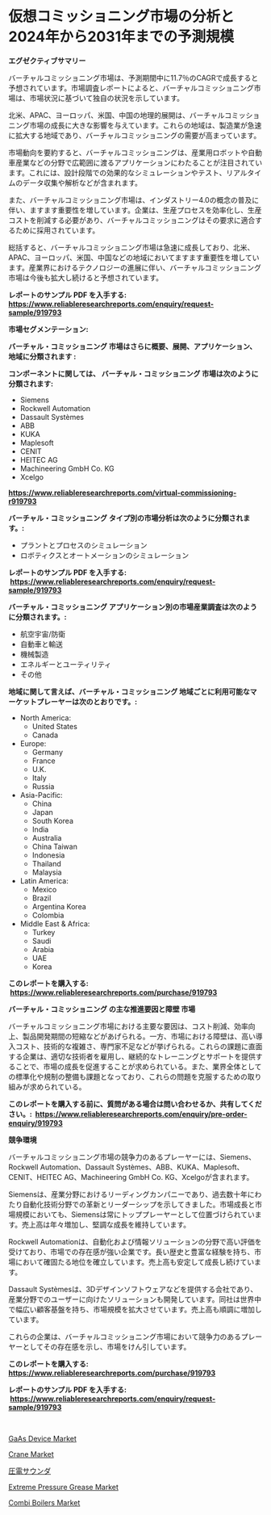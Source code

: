 <p><h1>仮想コミッショニング市場の分析と2024年から2031年までの予測規模</h1></p><p><strong>エグゼクティブサマリー</strong></p>
<p><p>バーチャルコミッショニング市場は、予測期間中に11.7％のCAGRで成長すると予想されています。市場調査レポートによると、バーチャルコミッショニング市場は、市場状況に基づいて独自の状況を示しています。</p><p>北米、APAC、ヨーロッパ、米国、中国の地理的展開は、バーチャルコミッショニング市場の成長に大きな影響を与えています。これらの地域は、製造業が急速に拡大する地域であり、バーチャルコミッショニングの需要が高まっています。</p><p>市場動向を要約すると、バーチャルコミッショニングは、産業用ロボットや自動車産業などの分野で広範囲に渡るアプリケーションにわたることが注目されています。これには、設計段階での効果的なシミュレーションやテスト、リアルタイムのデータ収集や解析などが含まれます。</p><p>また、バーチャルコミッショニング市場は、インダストリー4.0の概念の普及に伴い、ますます重要性を増しています。企業は、生産プロセスを効率化し、生産コストを削減する必要があり、バーチャルコミッショニングはその要求に適合するために採用されています。</p><p>総括すると、バーチャルコミッショニング市場は急速に成長しており、北米、APAC、ヨーロッパ、米国、中国などの地域においてますます重要性を増しています。産業界におけるテクノロジーの進展に伴い、バーチャルコミッショニング市場は今後も拡大し続けると予想されています。</p></p>
<p><strong>レポートのサンプル PDF を入手する: <a href="https://www.reliableresearchreports.com/enquiry/request-sample/919793">https://www.reliableresearchreports.com/enquiry/request-sample/919793</a></strong></p>
<p><strong>市場セグメンテーション:</strong></p>
<p><strong> バーチャル・コミッショニング 市場はさらに概要、展開、アプリケーション、地域に分類されます :</strong></p>
<p><strong>コンポーネントに関しては、 バーチャル・コミッショニング 市場は次のように分類されます: &nbsp;</strong></p>
<p><ul><li>Siemens</li><li>Rockwell Automation</li><li>Dassault Systèmes</li><li>ABB</li><li>KUKA</li><li>Maplesoft</li><li>CENIT</li><li>HEITEC AG</li><li>Machineering GmbH Co. KG</li><li>Xcelgo</li></ul></p>
<p><strong><a href="https://www.reliableresearchreports.com/virtual-commissioning-r919793">https://www.reliableresearchreports.com/virtual-commissioning-r919793</a></strong></p>
<p><strong> バーチャル・コミッショニング タイプ別の市場分析は次のように分類されます。:</strong></p>
<p><ul><li>プラントとプロセスのシミュレーション</li><li>ロボティクスとオートメーションのシミュレーション</li></ul></p>
<p><strong>レポートのサンプル PDF を入手する: &nbsp;<a href="https://www.reliableresearchreports.com/enquiry/request-sample/919793">https://www.reliableresearchreports.com/enquiry/request-sample/919793</a></strong></p>
<p><strong> バーチャル・コミッショニング アプリケーション別の市場産業調査は次のように分類されます。:</strong></p>
<p><ul><li>航空宇宙/防衛</li><li>自動車と輸送</li><li>機械製造</li><li>エネルギーとユーティリティ</li><li>その他</li></ul></p>
<p><strong>地域に関して言えば、バーチャル・コミッショニング 地域ごとに利用可能なマーケットプレーヤーは次のとおりです。:</strong></p>
<p><ul>
    <li>
        North America:
        <ul>
            <li>United States</li>
            <li>Canada</li>
        </ul>
    </li>
    <li>
        Europe:
        <ul>
            <li>Germany</li>
            <li>France</li>
            <li>U.K.</li>
            <li>Italy</li>
            <li>Russia</li>
        </ul>
    </li>
    <li>
        Asia-Pacific:
        <ul>
            <li>China</li>
            <li>Japan</li>
            <li>South Korea</li>
            <li>India</li>
            <li>Australia</li>
            <li>China Taiwan</li>
            <li>Indonesia</li>
            <li>Thailand</li>
            <li>Malaysia</li>
        </ul>
    </li>
    <li>
        Latin America:
        <ul>
            <li>Mexico</li>
            <li>Brazil</li>
            <li>Argentina Korea</li>
            <li>Colombia</li>
        </ul>
    </li>
    <li>
        Middle East & Africa:
        <ul>
            <li>Turkey</li>
            <li>Saudi</li>
            <li>Arabia</li>
            <li>UAE</li>
            <li>Korea</li>
        </ul>
    </li>
    </ul></p>
<p><strong>このレポートを購入する: &nbsp;<a href="https://www.reliableresearchreports.com/purchase/919793">https://www.reliableresearchreports.com/purchase/919793</a></strong></p>
<p><strong>バーチャル・コミッショニング の主な推進要因と障壁 市場</strong></p>
<p><p>バーチャルコミッショニング市場における主要な要因は、コスト削減、効率向上、製品開発期間の短縮などがあげられる。一方、市場における障壁は、高い導入コスト、技術的な複雑さ、専門家不足などが挙げられる。これらの課題に直面する企業は、適切な技術者を雇用し、継続的なトレーニングとサポートを提供することで、市場の成長を促進することが求められている。また、業界全体としての標準化や規制の整備も課題となっており、これらの問題を克服するための取り組みが求められている。</p></p>
<p><strong>このレポートを購入する前に、質問がある場合は問い合わせるか、共有してください。:&nbsp; <a href="https://www.reliableresearchreports.com/enquiry/pre-order-enquiry/919793">https://www.reliableresearchreports.com/enquiry/pre-order-enquiry/919793</a></strong></p>
<p><strong>競争環境</strong></p>
<p><p>バーチャルコミッショニング市場の競争力のあるプレーヤーには、Siemens、Rockwell Automation、Dassault Systèmes、ABB、KUKA、Maplesoft、CENIT、HEITEC AG、Machineering GmbH Co. KG、Xcelgoが含まれます。</p><p>Siemensは、産業分野におけるリーディングカンパニーであり、過去数十年にわたり自動化技術分野での革新とリーダーシップを示してきました。市場成長と市場規模においても、Siemensは常にトッププレーヤーとして位置づけられています。売上高は年々増加し、堅調な成長を維持しています。</p><p>Rockwell Automationは、自動化および情報ソリューションの分野で高い評価を受けており、市場での存在感が強い企業です。長い歴史と豊富な経験を持ち、市場において確固たる地位を確立しています。売上高も安定して成長し続けています。</p><p>Dassault Systèmesは、3Dデザインソフトウェアなどを提供する会社であり、産業分野でのユーザーに向けたソリューションも開発しています。同社は世界中で幅広い顧客基盤を持ち、市場規模を拡大させています。売上高も順調に増加しています。</p><p>これらの企業は、バーチャルコミッショニング市場において競争力のあるプレーヤーとしてその存在感を示し、市場をけん引しています。</p></p>
<p><strong>このレポートを購入する: &nbsp; <a href="https://www.reliableresearchreports.com/purchase/919793">https://www.reliableresearchreports.com/purchase/919793</a></strong></p>
<p><strong>レポートのサンプル PDF を入手する: &nbsp;<a href="https://www.reliableresearchreports.com/enquiry/request-sample/919793">https://www.reliableresearchreports.com/enquiry/request-sample/919793</a></strong><strong></strong></p>
<p>&nbsp;</p>
<p><p><a href="https://www.linkedin.com/pulse/gaas-device-market-research-report-provides-critical-insights-uqrjc?trackingId=SD9IYRrNApj%2BaI1wBYt%2FAg%3D%3D">GaAs Device Market</a></p><p><a href="https://github.com/Hazelklievgspy6vdcsmu106w/Market-Research-Report-List-2/blob/main/crane-market.md">Crane Market</a></p><p><a href="https://github.com/EmoryYundt1935/Market-Research-Report-List-1/blob/main/536910826721.md">圧電サウンダ</a></p><p><a href="https://www.linkedin.com/pulse/extreme-pressure-grease-market-size-growth-forecast-from-2024-wz6fc?trackingId=Hlt7BDUM%2BwbkgB51lKm7qw%3D%3D">Extreme Pressure Grease Market</a></p><p><a href="https://github.com/lubmix/Market-Research-Report-List-2/blob/main/combi-boilers-market.md">Combi Boilers Market</a></p></p>